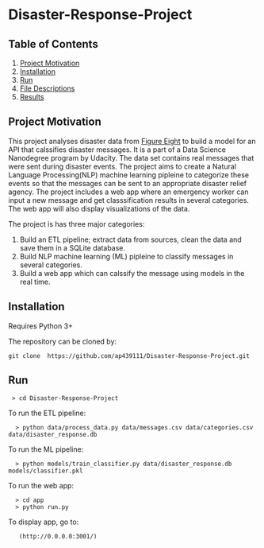 # Disaster-Response-Project

## Table of Contents

1. [Project Motivation](#Project-Motivation)
2. [Installation](#Installations)
3. [Run](#Run)
4. [File Descriptions](#File-Descriptions)
5. [Results](#Results) 

## Project Motivation

This project analyses disaster data from [Figure Eight](https://appen.com/) to build a model for an API that calssifies disaster messages. It is a part of a Data Science Nanodegree program by Udacity. The data set contains real messages that were sent during disaster events. The project aims to create a Natural Language Processing(NLP) machine learning pipleine to categorize these events so that the messages can be sent to an appropriate disaster relief agency. The project includes a web app where an emergency worker can input a new message and get classsification results in several categories. The web app will also display visualizations of the data.

The project is has three major categories:

  1. Build an ETL pipeline; extract data from sources, clean the data and save them in a SQLite database.
  2. Build NLP machine learning (ML) pipleine to classify messages in several categories.
  3. Build a web app which can calssify the message using models in the real time.
  
## Installation  

  Requires Python 3+
  
  The repository can be cloned by: 
  
    git clone  https://github.com/ap439111/Disaster-Response-Project.git
    
  
## Run

     > cd Disaster-Response-Project
     
  To run the ETL pipeline:
  
      > python data/process_data.py data/messages.csv data/categories.csv data/disaster_response.db
      
  To run the ML pipeline:
  
      > python models/train_classifier.py data/disaster_response.db models/classifier.pkl
      
  To run the web app:
  
      > cd app
      > python run.py
      
  To display app, go to:
  
       (http://0.0.0.0:3001/)
     
  
  




